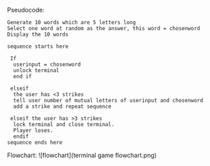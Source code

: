 Pseudocode:
```
Generate 10 words which are 5 letters long
Select one word at random as the answer, this word = chosenword
Display the 10 words

sequence starts here

 If  
  userinput = chosenword
  unlock terminal
  end if
  
 elseif 
  the user has <3 strikes 
  tell user number of mutual letters of userinput and chosenword
  add a strike and repeat sequence

 elseif the user has >3 strikes 
  lock terminal and close terminal.
  Player loses.
  endif
sequence ends here
```
Flowchart:
                       ![flowchart](terminal game flowchart.png)
